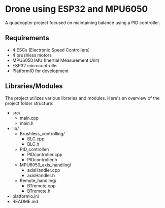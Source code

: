 # Drone using ESP32 and MPU6050

A quadcopter project focused on maintaining balance using a PID controller.

## Requirements

- 4 ESCs (Electronic Speed Controllers)
- 4 brushless motors
- MPU6050 IMU (Inertial Measurement Unit)
- ESP32 microcontroller
- PlatformIO for development

## Libraries/Modules

The project utilizes various libraries and modules. Here's an overview of the project folder structure:

- src/
  - main.cpp
  - main.h
- lib/
  - Brushless_controlling/
    - BLC.cpp
    - BLC.h
  - PID_controller/
    - PIDcontroller.cpp
    - PIDcontroller.h
  - MPU6050_axis_handling/
    - axisHandler.cpp
    - axisHandler.h
  - Remote_handling/
    - BTremote.cpp
    - BTremote.h
- platformio.ini
- README.md